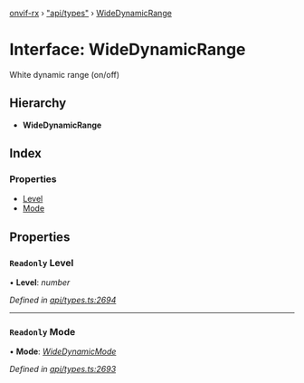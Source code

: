 [onvif-rx](../README.md) › ["api/types"](../modules/_api_types_.md) › [WideDynamicRange](_api_types_.widedynamicrange.md)

# Interface: WideDynamicRange

White dynamic range (on/off)

## Hierarchy

* **WideDynamicRange**

## Index

### Properties

* [Level](_api_types_.widedynamicrange.md#readonly-level)
* [Mode](_api_types_.widedynamicrange.md#readonly-mode)

## Properties

### `Readonly` Level

• **Level**: *number*

*Defined in [api/types.ts:2694](https://github.com/patrickmichalina/onvif-rx/blob/3e9b152/src/api/types.ts#L2694)*

___

### `Readonly` Mode

• **Mode**: *[WideDynamicMode](../enums/_api_types_.widedynamicmode.md)*

*Defined in [api/types.ts:2693](https://github.com/patrickmichalina/onvif-rx/blob/3e9b152/src/api/types.ts#L2693)*
